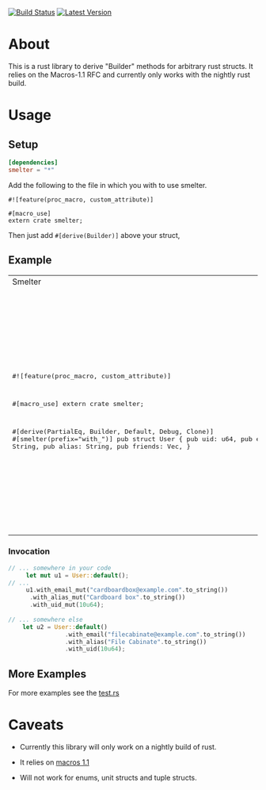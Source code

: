 [![Build Status](https://travis-ci.org/Ivan1931/smelter.svg?branch=master)](https://travis-ci.org/Ivan1931/smelter)
[![Latest Version](https://img.shields.io/crates/v/smelter.svg)](https://crates.io/crates/smelter)

# About
This is a rust library to derive "Builder" methods for arbitrary rust structs. It relies on the Macros-1.1 RFC and currently only works with the nightly rust build. 

# Usage
## Setup

```toml
[dependencies]
smelter = "*"
```

Add the following to the file in which you with to use smelter.

```
#![feature(proc_macro, custom_attribute)]

#[macro_use]
extern crate smelter;
```

Then just add ```#[derive(Builder)]``` above your struct,

## Example
<table border="0">
<tr>
<td>
Smelter
</td>
<td>
Generated Code
</td>
</tr>
<tr>
<td>
<pre lang="rust">

#![feature(proc_macro, custom_attribute)]

#[macro_use]
extern crate smelter;

#[derive(PartialEq, Builder, Default, Debug, Clone)]
#[smelter(prefix="with_")]
pub struct User {
    pub uid: u64,
    pub email: String,
    pub alias: String,
    pub friends: Vec<User>,
}

</pre>

</td>

<td>
<pre lang="rust">
# [ allow ( dead_code ) ]
impl User {
    pub fn with_uid(self, __value: u64) -> User {
        User { uid: __value, ..self }
    }
    pub fn with_email(self, __value: String) -> User {
        User { email: __value, ..self }
    }
    pub fn with_alias(self, __value: String) -> User {
        User { alias: __value, ..self }
    }
    pub fn with_friends(self, __value: Vec<User>) -> User {
        User { friends: __value, ..self }
    }
    pub fn with_uid_mut(&mut self, __value: u64) -> &mut User {
        self.uid = __value;
        self
    }
    pub fn with_email_mut(&mut self, __value: String) -> &mut User {
        self.email = __value;
        self
    }
    pub fn with_alias_mut(&mut self, __value: String) -> &mut User {
        self.alias = __value;
        self
    }
    pub fn with_friends_mut(&mut self, __value: Vec<User>) -> &mut User {
        self.friends = __value;
        self
    }
}
</pre>
</td>
</tr>
</table>


### Invocation

```rust
// ... somewhere in your code
     let mut u1 = User::default();
// ...
     u1.with_email_mut("cardboardbox@example.com".to_string())
      .with_alias_mut("Cardboard box".to_string())
      .with_uid_mut(10u64);
      
// ... somewhere else
    let u2 = User::default()
                .with_email("filecabinate@example.com".to_string())
                .with_alias("File Cabinate".to_string())
                .with_uid(10u64);
```

## More Examples
For more examples see the [test.rs](https://github.com/Ivan1931/smelter/blob/master/tests/test.rs)

# Caveats
* Currently this library will only work on a nightly build of rust.

* It relies on [macros 1.1](https://github.com/rust-lang/rfcs/blob/master/text/1681-macros-1.1.md)

* Will not work for enums, unit structs and tuple structs. 
